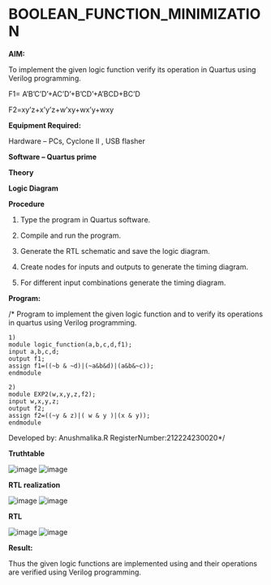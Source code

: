 # BOOLEAN_FUNCTION_MINIMIZATION

**AIM:**

To implement the given logic function verify its operation in Quartus using Verilog programming.

F1= A’B’C’D’+AC’D’+B’CD’+A’BCD+BC’D 

F2=xy’z+x’y’z+w’xy+wx’y+wxy

**Equipment Required:**

Hardware – PCs, Cyclone II , USB flasher

**Software – Quartus prime**

**Theory**

**Logic Diagram**

**Procedure**

1.	Type the program in Quartus software.

2.	Compile and run the program.

3.	Generate the RTL schematic and save the logic diagram.

4.	Create nodes for inputs and outputs to generate the timing diagram.

5.	For different input combinations generate the timing diagram.


**Program:**

/* Program to implement the given logic function and to verify its operations in quartus using Verilog programming.

    1)
    module logic_function(a,b,c,d,f1);
    input a,b,c,d;
    output f1;
    assign f1=((~b & ~d)|(~a&b&d)|(a&b&~c));
    endmodule

    2)
    module EXP2(w,x,y,z,f2);
    input w,x,y,z;
    output f2;
    assign f2=((~y & z)|( w & y )|(x & y));
    endmodule

Developed by: Anushmalika.R
RegisterNumber:212224230020*/

**Truthtable**

![image](https://github.com/user-attachments/assets/ac649fbc-f026-4100-8843-e3f18161fb09)
![image](https://github.com/user-attachments/assets/67ebc569-ca70-4471-9719-1c51bbf9b3c7)

**RTL realization**

![image](https://github.com/user-attachments/assets/a0275964-5fb4-43a8-87bd-bae67b2c8519)
![image](https://github.com/user-attachments/assets/6295f119-3d82-4cb3-9646-6e17f88b44fb)

**RTL**

![image](https://github.com/user-attachments/assets/b3c322ba-13fb-45de-8222-bf046edd9191)
![image](https://github.com/user-attachments/assets/ab5515a1-786e-4793-ab3b-a0c2f2601ac4)

**Result:**

Thus the given logic functions are implemented using and their operations are verified using Verilog programming.

